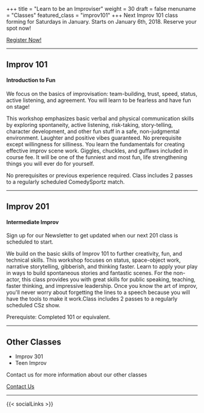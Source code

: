 +++
title = "Learn to be an Improviser"
weight = 30
draft = false
menuname = "Classes"
featured_class = "improv101"
+++
Next Improv 101 class forming for Saturdays in January. Starts on January 6th, 2018. Reserve your spot now!

<a target="_blank" href="https://cszsanantonio.vbotickets.com/events?eid=24174" class="button special">Register Now!</a>

---

## Improv 101

#### Introduction to Fun

We focus on the basics of improvisation: team-building, trust, speed, status, active listening, and agreement. You will learn to be fearless and have fun on stage!

This workshop emphasizes basic verbal and physical communication skills by exploring spontaneity, active listening, risk-taking, story-telling, character development, and other fun stuff in a safe, non-judgmental environment. Laughter and positive vibes guaranteed. No prerequisite except willingness for silliness. You learn the fundamentals for creating effective improv scene work.  Giggles, chuckles, and guffaws included in course fee. It will be one of the funniest and most fun, life strengthening things you will ever do for yourself.

No prerequisites or previous experience required. Class includes 2 passes to a regularly scheduled ComedySportz match.

---

## Improv 201

#### Intermediate Improv

Sign up for our Newsletter to get updated when our next 201 class is scheduled to start.


We build on the basic skills of Improv 101 to further creativity, fun, and technical skills. This workshop focuses on status, space-object work, narrative storytelling, gibberish, and thinking faster. Learn to apply your play in ways to build spontaneous stories and fantastic scenes. For the non-actor, this class provides you with great skills for public speaking, teaching, faster thinking, and impressive leadership. Once you know the art of improv, you'll never worry about forgetting the lines to a speech because you will have the tools to make it work.Class includes 2 passes to a regularly scheduled CSz show.

Prerequiste: Completed 101 or equivalent.

---

## Other Classes

* Improv 301
* Teen Improv

Contact us for more information about our other classes  

<a href="/#contact" class="button special">Contact Us</a>

---

{{< socialLinks >}}
